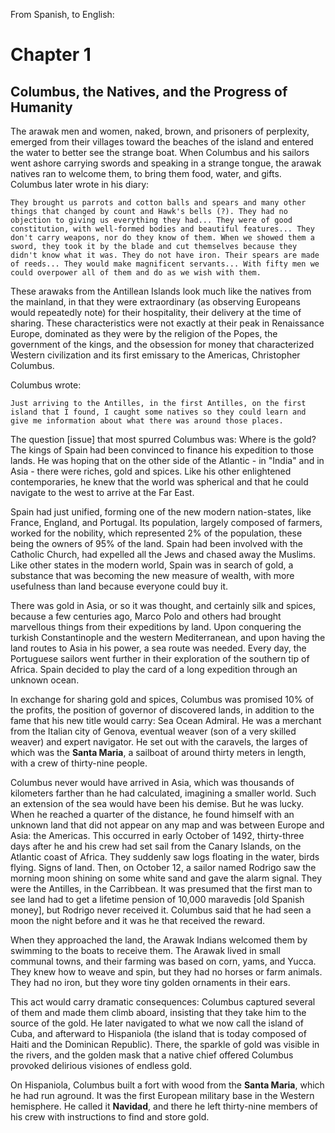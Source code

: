 From Spanish, to English:

# Chapter 1
## Columbus, the Natives, and the Progress of Humanity

The arawak men and women, naked, brown, and prisoners of perplexity, emerged from their villages toward the beaches of the island and entered the water to better see the strange boat. When Columbus and his sailors went ashore carrying swords and speaking in a strange tongue, the arawak natives ran to welcome them, to bring them food, water, and gifts. Columbus later wrote in his diary:

```
They brought us parrots and cotton balls and spears and many other things that changed by count and Hawk's bells (?). They had no objection to giving us everything they had... They were of good constitution, with well-formed bodies and beautiful features... They don't carry weapons, nor do they know of them. When we showed them a sword, they took it by the blade and cut themselves because they didn't know what it was. They do not have iron. Their spears are made of reeds... They would make magnificent servants... With fifty men we could overpower all of them and do as we wish with them.
```

These arawaks from the Antillean Islands look much like the natives from the mainland, in that they were extraordinary (as observing Europeans would repeatedly note) for their hospitality, their delivery at the time of sharing. These characteristics were not exactly at their peak in Renaissance Europe, dominated as they were by the religion of the Popes, the government of the kings, and the obsession for money that characterized Western civilization and its first emissary to the Americas, Christopher Columbus.

Columbus wrote:

```
Just arriving to the Antilles, in the first Antilles, on the first island that I found, I caught some natives so they could learn and give me information about what there was around those places.
```

The question [issue] that most spurred Columbus was: Where is the gold? The kings of Spain had been convinced to finance his expedition to those lands. He was hoping that on the other side of the Atlantic - in "India" and in Asia - there were riches, gold and spices. Like his other enlightened contemporaries, he knew that the world was spherical and that he could navigate to the west to arrive at the Far East.

Spain had just unified, forming one of the new modern nation-states, like France, England, and Portugal. Its population, largely composed of farmers, worked for the nobility, which represented 2% of the population, these being the owners of 95% of the land. Spain had been involved with the Catholic Church, had expelled all the Jews and chased away the Muslims. Like other states in the modern world, Spain was in search of gold, a substance that was becoming the new measure of wealth, with more usefulness than land because everyone could buy it.

There was gold in Asia, or so it was thought, and certainly silk and spices, because a few centuries ago, Marco Polo and others had brought marvellous things from their expeditions by land. Upon conquering the turkish Constantinople and the western Mediterranean, and upon having the land routes to Asia in his power, a sea route was needed. Every day, the Portuguese sailors went further in their exploration of the southern tip of Africa. Spain decided to play the card of a long expedition through an unknown ocean.

In exchange for sharing gold and spices, Columbus was promised 10% of the profits, the position of governor of discovered lands, in addition to the fame that his new title would carry: Sea Ocean Admiral. He was a merchant from the Italian city of Genova, eventual weaver (son of  a very skilled weaver) and expert navigator. He set out with the caravels, the larges of which was the __Santa Maria__, a sailboat of around thirty meters in length, with a crew of thirty-nine people.

Columbus never would have arrived in Asia, which was thousands of kilometers farther than he had calculated, imagining a smaller world. Such an extension of the sea would have been his demise. But he was lucky. When he reached a quarter of the distance, he found himself with an unknown land that did not appear on any map and was between Europe and Asia: the Americas. This occurred in early October of 1492, thirty-three days after he and his crew had set sail from the Canary Islands, on the Atlantic coast of Africa. They suddenly saw logs floating in the water, birds flying. Signs of land. Then, on October 12, a sailor named Rodrigo saw the morning moon shining on some white sand and gave the alarm signal. They were the Antilles, in the Carribbean. It was presumed that the first man to see land had to get a lifetime pension of 10,000 maravedis [old Spanish money], but Rodrigo never received it. Columbus said that he had seen a moon the night before and it was he that received the reward.

When they approached the land, the Arawak Indians welcomed them by swimming to the boats to receive them. The Arawak lived in small communal towns, and their farming was based on corn, yams, and Yucca. They knew how to weave and spin, but they had no horses or farm animals. They had no iron, but they wore tiny golden ornaments in their ears.

This act would carry dramatic consequences: Columbus captured several of them and made them climb aboard, insisting that they take him to the source of the gold. He later navigated to what we now call the island of Cuba, and afterward to Hispaniola (the island that is today composed of Haiti and the Dominican Republic). There, the sparkle of gold was visible in the rivers, and the golden mask that a native chief offered Columbus provoked delirious visiones of endless gold.

On Hispaniola, Columbus built a fort with wood from the __Santa Maria__, which he had run aground. It was the first European military base in the Western hemisphere. He called it __Navidad__, and there he left thirty-nine members of his crew with instructions to find and store gold.
